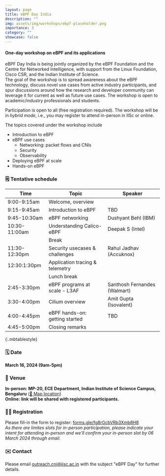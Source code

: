 ```yaml
---
layout: page
title: eBPF Day India
description: ""
img: assets/img/workshops/ebpf-placeholder.png
importance: 3
category: ""
showcase: false
---
```

#### One-day workshop on eBPF and its applications

eBPF Day India is being jointly organized by the eBPF Foundation and the Centre for Networked Intelligence, with support from the Linux Foundation, Cisco CSR, and the Indian Institute of Science.
<br>
The goal of the workshop is to spread awareness about the eBPF technology, discuss novel use cases from active industry participants, and spur discussions around how the research and developer community can leverage it for current as well as future use cases.
The workshop is open to academic/industry professionals and students. 

Participation is open to all (free registration required). The workshop will be in *hybrid mode*, i.e., you may register to attend in-person in IISc or online. 

The topics covered under the workshop include
- Introduction to eBPF
- eBPF use cases
    - Networking: packet flows and CNIs
    - Security
    - Observability
- Deploying eBPF at scale
- Hands-on eBPF

### 🗒️ Tentative schedule 

| Time | Topic | Speaker |
|------|-------|---------|
| 9:00-9:15am | Welcome, overview | |
| 9:15-9:45am | Introduction to eBPF | TBD |
| 9:45-10:30am | eBPF networking | Dushyant Behl (IBM) |
| 10:30-11:00am | Understanding Calico-eBPF | Deepak S (Intel) |
| | Break | |
| 11:30-12:30pm | Security usecases &#38; challenges | Rahul Jadhav (Accuknox) |
| 12:30:1:30pm | Application tracing &#38; telemetry |
| | Lunch break | |
| 2:45-3:30pm | eBPF programs at scale - L3AF | Santhosh Fernandes (Walmart) |
| 3:30-4:00pm | Cilium overview | Amit Gupta (Isovalent) |
| 4:00-4:45pm | eBPF hands-on: getting started | TBD |
| 4:45-5:00pm | Closing remarks | |
{:.mbtablestyle}
<br>

### 🗓️ Date
**March 16, 2024 (9am-5pm)**

### 📍 Venue
**In-person: MP-20, ECE Department, Indian Institute of Science Campus, Bengaluru**
 ([📌 Map location](https://maps.app.goo.gl/dkcrM4svtU8S7AxSA))
<br>
**Online: link will be shared with registered participants.**

### 👥➕  Registration
Please fill-in the form to register: [forms.gle/fg8rGcbVRb3Xmb8H8](https://forms.gle/fg8rGcbVRb3Xmb8H8)
<br>
_As there are limites slots for in-person participation, please indicate your intent for attending in-person and we'll confirm your in-person slot by 06 March 2024 through email._ 

### ✉️  Contact
Please email [outreach.cni@iisc.ac.in](mailto:outreach.cni@iisc.ac.in) with the subject "eBPF Day" for further details.

